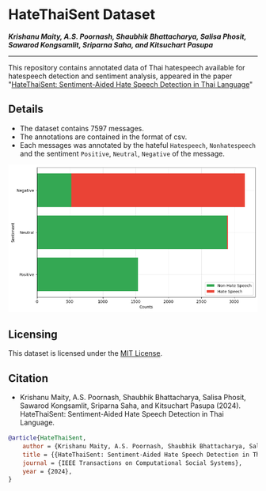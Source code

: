 # HateThaiSent Dataset

**_Krishanu Maity, A.S. Poornash, Shaubhik Bhattacharya, Salisa Phosit, Sawarod Kongsamlit, Sriparna Saha, and Kitsuchart Pasupa_**

---

This repository contains annotated data of Thai hatespeech available for hatespeech detection and sentiment analysis, appeared in the paper
"[HateThaiSent: Sentiment-Aided Hate Speech Detection in Thai Language]()"

## Details
- The dataset contains 7597 messages.
- The annotations are contained in the format of csv.
- Each messages was annotated by the hateful `Hatespeech`, `Nonhatespeech` and the sentiment `Positive`, `Neutral`, `Negative` of the message.

![Instance per category](asset/stackedbarsent.png)

## Licensing

This dataset is licensed under the [MIT License](https://opensource.org/licenses/MIT).


## Citation
- Krishanu Maity, A.S. Poornash, Shaubhik Bhattacharya, Salisa Phosit, Sawarod Kongsamlit, Sriparna Saha, and Kitsuchart Pasupa (2024). HateThaiSent: Sentiment-Aided Hate Speech Detection in Thai Language.

```bibtex
@article{HateThaiSent,
    author = {Krishanu Maity, A.S. Poornash, Shaubhik Bhattacharya, Salisa Phosit, Sawarod Kongsamlit, Sriparna Saha, and Kitsuchart Pasupa},
    title = {{HateThaiSent: Sentiment-Aided Hate Speech Detection in Thai Language}},
    journal = {IEEE Transactions on Computational Social Systems},
    year = {2024},
}
```